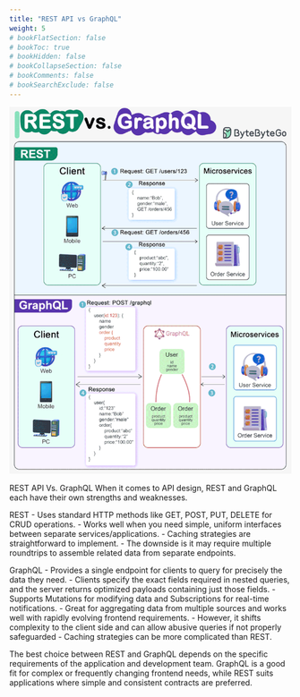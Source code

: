 ```yaml
---
title: "REST API vs GraphQL"
weight: 5
# bookFlatSection: false
# bookToc: true
# bookHidden: false
# bookCollapseSection: false
# bookComments: false
# bookSearchExclude: false
---
```


![REST API与GraphQL的对比](/img/code/theory/rest-api-vs-graphql.gif)

REST API Vs. GraphQL 
When it comes to API design, REST and GraphQL each have their own strengths and weaknesses. 

REST 
\- Uses standard HTTP methods like GET, POST, PUT, DELETE for CRUD operations. 
\- Works well when you need simple, uniform interfaces between separate services/applications. 
\- Caching strategies are straightforward to implement. 
\- The downside is it may require multiple roundtrips to assemble related data from separate endpoints. 

GraphQL 
\- Provides a single endpoint for clients to query for precisely the data they need. 
\- Clients specify the exact fields required in nested queries, and the server returns optimized payloads containing just those fields. 
\- Supports Mutations for modifying data and Subscriptions for real-time notifications. 
\- Great for aggregating data from multiple sources and works well with rapidly evolving frontend requirements. 
\- However, it shifts complexity to the client side and can allow abusive queries if not properly safeguarded 
\- Caching strategies can be more complicated than REST. 

The best choice between REST and GraphQL depends on the specific requirements of the application and development team. GraphQL is a good fit for complex or frequently changing frontend needs, while REST suits applications where simple and consistent contracts are preferred. 